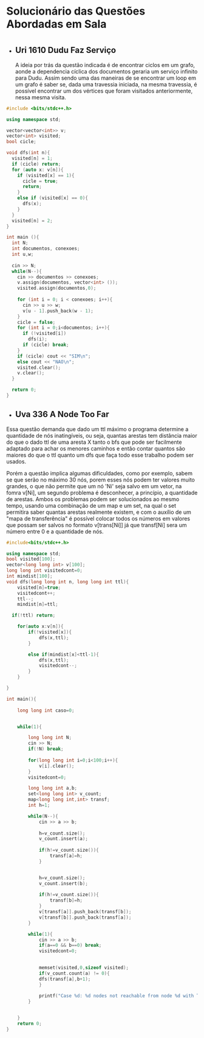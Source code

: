 # Solucionário das Questões Abordadas em Sala <h1>

* ## Uri 1610 Dudu Faz Serviço

	A ideia por trás da questão indicada é de encontrar ciclos em um grafo, aonde a dependencia cíclica dos documentos geraria um serviço infinito para Dudu. Assim sendo uma das maneiras de se encontrar um loop em um grafo é saber se, dada uma travessia iniciada, na mesma travessia, é possível encontrar um dos vértices que foram visitados anteriormente, nessa mesma visita.

~~~~C++
#include <bits/stdc++.h>

using namespace std;

vector<vector<int>> v;
vector<int> visited;
bool cicle;

void dfs(int n){
  visited[n] = 1;
  if (cicle) return;
  for (auto x: v[n]){
    if (visited[x] == 1){
      cicle = true;
      return;
    }
    else if (visited[x] == 0){
      dfs(x);
    }
  } 
  visited[n] = 2;
}

int main (){
  int N;
  int documentos, conexoes;
  int u,w;
  
  cin >> N;
  while(N--){
    cin >> documentos >> conexoes;
    v.assign(documentos, vector<int> ());
    visited.assign(documentos,0);
    
    for (int i = 0; i < conexoes; i++){
      cin >> u >> w;
      v[u - 1].push_back(w - 1);
    }
    cicle = false;
    for (int i = 0;i<documentos; i++){
      if (!visited[i])
        dfs(i);
      if (cicle) break;
    }
    if (cicle) cout << "SIM\n";
    else cout << "NAO\n";
    visited.clear();
    v.clear();
  }

  return 0;
}
~~~~

* ## Uva 336 A Node Too Far
	
<p>Essa questão demanda que dado um ttl máximo o programa determine a quantidade de nós inatingíveis, ou seja, quantas arestas tem distância maior do que o dado ttl de uma aresta X tanto o bfs que pode ser facilmente adaptado para achar os menores caminhos e então contar quantos são maiores do que o ttl quanto um dfs que faça todo esse trabalho podem ser usados.</p>
	
<p>Porém a questão implica algumas dificuldades, como por exemplo, sabem se que serão no máximo 30 nós, porem esses nós podem ter valores muito grandes, o que não permite que um nó 'Ni' seja salvo em um vetor, na fomra v[Ni], um segundo problema é desconhecer, a princípio, a quantidade de arestas. Ambos os problemas podem ser solucionados ao mesmo tempo, usando uma combinação de um map e um set, na qual o set permitira saber quantas arestas realmente existem, e com o auxílio de um "mapa de transferência" é possível colocar todos os números em valores que possam ser salvos no formato v[trans[Ni]] já que transf[Ni] sera um número entre 0 e a quantidade de nós.</p>

~~~~C++
#include<bits/stdc++.h>

using namespace std;
bool visited[100];
vector<long long int> v[100];
long long int visitedcont=0;
int mindist[100];
void dfs(long long int n, long long int ttl){
	visited[n]=true;
	visitedcont++;
	ttl--;
	mindist[n]=ttl;

  if(!ttl) return;

	for(auto x:v[n]){
		if(!visited[x]){
      		dfs(x,ttl);
		}

    	else if(mindist[x]<ttl-1){
      		dfs(x,ttl);
      		visitedcont--;
    	}
	}

}

int main(){
	
	long long int caso=0;


	while(1){

		long long int N;
		cin >> N;
		if(!N) break;
		
		for(long long int i=0;i<100;i++){
			v[i].clear();
		}
		visitedcont=0;

		long long int a,b;
		set<long long int> v_count;
		map<long long int,int> transf;
		int h=1;

		while(N--){
			cin >> a >> b;
			
			h=v_count.size();
			v_count.insert(a);
			
			if(h!=v_count.size()){
				transf[a]=h;
			}


			h=v_count.size();
			v_count.insert(b);
			
			if(h!=v_count.size()){
				transf[b]=h;
			}
			v[transf[a]].push_back(transf[b]);
			v[transf[b]].push_back(transf[a]);
		}

		while(1){
			cin >> a >> b;
			if(a==0 && b==0) break;
			visitedcont=0;
    

      		memset(visited,0,sizeof visited);
      		if(v_count.count(a) != 0){
  		  	dfs(transf[a],b+1);
      		}
			
			printf("Case %d: %d nodes not reachable from node %d with TTL = %d.\n",++caso,v_count.size()-visitedcont,a,b);
		}


	}
	return 0;
}
~~~~
